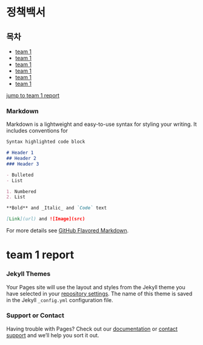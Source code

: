 # 정책백서
## 목차

* [team 1](team1.md)
* [team 1](team1.md)
* [team 1](team1.md)
* [team 1](team1.md)
* [team 1](team1.md)
* [team 1](team1.md)


[jump to team 1 report](#team-1-report)



















### Markdown

Markdown is a lightweight and easy-to-use syntax for styling your writing. It includes conventions for

```markdown
Syntax highlighted code block

# Header 1
## Header 2
### Header 3

- Bulleted
- List

1. Numbered
2. List

**Bold** and _Italic_ and `Code` text

[Link](url) and ![Image](src)
```

For more details see [GitHub Flavored Markdown](https://guides.github.com/features/mastering-markdown/).



# team 1 report

### Jekyll Themes

Your Pages site will use the layout and styles from the Jekyll theme you have selected in your [repository settings](https://github.com/miraesociety/miraesociety.github.io/settings). The name of this theme is saved in the Jekyll `_config.yml` configuration file.

### Support or Contact

Having trouble with Pages? Check out our [documentation](https://docs.github.com/categories/github-pages-basics/) or [contact support](https://github.com/contact) and we’ll help you sort it out.
